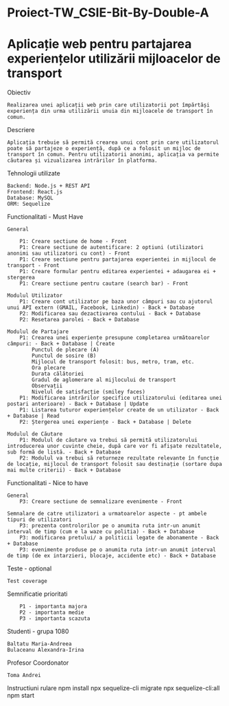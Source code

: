 # Proiect-TW_CSIE-Bit-By-Double-A

# Aplicație web pentru partajarea experiențelor utilizării mijloacelor de transport

Obiectiv
        
    Realizarea unei aplicații web prin care utilizatorii pot împărtăși experiența din urma utilizării unuia din mijloacele de transport în comun.

Descriere
    
    Aplicația trebuie să permită crearea unui cont prin care utilizatorul poate să partajeze o experiență, după ce a folosit un mijloc de transport în comun. Pentru utilizatorii anonimi, aplicația va permite căutarea și vizualizarea intrărilor în platforma.

Tehnologii utilizate

    Backend: Node.js + REST API
    Frontend: React.js
    Database: MySQL
    ORM: Sequelize

Functionalitati - Must Have
        
    General
    
        P1: Creare sectiune de home - Front
        P1: Creare sectiune de autentificare: 2 optiuni (utilizatori anonimi sau utilizatori cu cont) - Front
        P1: Creare sectiune pentru partajarea experientei in mijlocul de transport - Front
        P1: Creare formular pentru editarea experientei + adaugarea ei + stergerea
        P1: Creare sectiune pentru cautare (search bar) - Front 
        
    Modulul Utilizator
        P1: Creare cont utilizator pe baza unor câmpuri sau cu ajutorul unui API extern (GMAIL, Facebook, Linkedin) - Back + Database
        P2: Modificarea sau dezactivarea contului - Back + Database
        P2: Resetarea parolei - Back + Database

    Modulul de Partajare
        P1: Crearea unei experiențe presupune completarea următoarelor câmpuri: - Back + Database | Create
            Punctul de plecare (A)
            Punctul de sosire (B)
            Mijlocul de transport folosit: bus, metro, tram, etc.
            Ora plecare
            Durata călătoriei
            Gradul de aglomerare al mijlocului de transport
            Observații
            Nivelul de satisfacție (smiley faces)
        P1: Modificarea intrărilor specifice utilizatorului (editarea unei postari anterioare) - Back + Database | Update
        P1: Listarea tuturor experiențelor create de un utilizator - Back + Database | Read
        P2: Ștergerea unei experiențe - Back + Database | Delete

    Modulul de Căutare 
        P1: Modulul de căutare va trebui să permită utilizatorului introducerea unor cuvinte cheie, după care vor fi afișate rezultatele, sub formă de listă. - Back + Database
        P2: Modulul va trebui să returneze rezultate relevante în funcție de locație, mijlocul de transport folosit sau destinație (sortare dupa mai multe criterii) - Back + Database


Functionalitati - Nice to have
   
    General
        P3: Creare sectiune de semnalizare evenimente - Front

    Semnalare de catre utilizatori a urmatoarelor aspecte - pt ambele tipuri de utilizatori
        P3: prezenta controlorilor pe o anumita ruta intr-un anumit interval de timp (cum e la waze cu politia) - Back + Database
        P3: modificarea pretului/ a politicii legate de abonamente - Back + Database 
        P3: evenimente produse pe o anumita ruta intr-un anumit interval de timp (de ex intarzieri, blocaje, accidente etc) - Back + Database

Teste - optional
   
    Test coverage

Semnificatie prioritati

        P1 - importanta majora
        P2 - importanta medie
        P3 - importanta scazuta

Studenti - grupa 1080

    Baltatu Maria-Andreea
    Bulaceanu Alexandra-Irina

Profesor Coordonator

    Toma Andrei
    
Instructiuni rulare
    npm install
    npx sequelize-cli migrate
    npx sequelize-cli:all
    npm start
